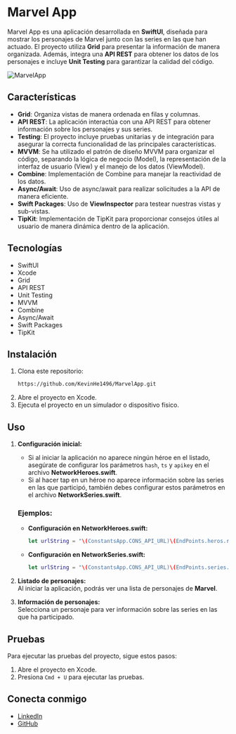 
# Marvel App

Marvel App es una aplicación desarrollada en **SwiftUI**, diseñada para mostrar los personajes de Marvel junto con las series en las que han actuado. El proyecto utiliza **Grid** para presentar la información de manera organizada. Además, integra una **API REST** para obtener los datos de los personajes e incluye **Unit Testing** para garantizar la calidad del código.

![MarvelApp](https://i.postimg.cc/hjWk92TD/Marvel-Screens.png)

## Características
- **Grid**: Organiza vistas de manera ordenada en filas y columnas.
- **API REST**: La aplicación interactúa con una API REST para obtener información sobre los personajes y sus series.
- **Testing**: El proyecto incluye pruebas unitarias y de integración para asegurar la correcta funcionalidad de las principales características.
- **MVVM**: Se ha utilizado el patrón de diseño MVVM para organizar el código, separando la lógica de negocio (Model), la representación de la interfaz de usuario (View) y el manejo de los datos (ViewModel).
- **Combine**: Implementación de Combine para manejar la reactividad de los datos.
- **Async/Await**: Uso de async/await para realizar solicitudes a la API de manera eficiente.
- **Swift Packages**: Uso de **ViewInspector** para testear nuestras vistas y sub-vistas.
- **TipKit**: Implementación de TipKit para proporcionar consejos útiles al usuario de manera dinámica dentro de la aplicación.

## Tecnologías
- SwiftUI
- Xcode
- Grid
- API REST
- Unit Testing
- MVVM
- Combine
- Async/Await
- Swift Packages
- TipKit

## Instalación

1. Clona este repositorio:
   ```bash
   https://github.com/KevinHe1496/MarvelApp.git
   ```
2. Abre el proyecto en Xcode.
3. Ejecuta el proyecto en un simulador o dispositivo físico.

## Uso

1. **Configuración inicial:**  
   - Si al iniciar la aplicación no aparece ningún héroe en el listado, asegúrate de configurar los parámetros `hash`, `ts` y `apikey` en el archivo **NetworkHeroes.swift**.  
   - Si al hacer tap en un héroe no aparece información sobre las series en las que participó, también debes configurar estos parámetros en el archivo **NetworkSeries.swift**.  

   ### Ejemplos:  
   - **Configuración en NetworkHeroes.swift:**  
     ```swift
     let urlString = "\(ConstantsApp.CONS_API_URL)\(EndPoints.heros.rawValue)?hash=\(ConstantsApp.CONS_HASH)&ts=\(ConstantsApp.CONS_TS)&apikey=\(ConstantsApp.CONS_PUBLIC_KEY)"
     ```  
   - **Configuración en NetworkSeries.swift:**  
     ```swift
     let urlString = "\(ConstantsApp.CONS_API_URL)\(EndPoints.series.rawValue)\(id)/series?hash=\(ConstantsApp.CONS_HASH)&ts=\(ConstantsApp.CONS_TS)&apikey=\(ConstantsApp.CONS_PUBLIC_KEY)"
     ```  

2. **Listado de personajes:**  
   Al iniciar la aplicación, podrás ver una lista de personajes de **Marvel**.  

3. **Información de personajes:**  
   Selecciona un personaje para ver información sobre las series en las que ha participado.  


## Pruebas

Para ejecutar las pruebas del proyecto, sigue estos pasos:

1. Abre el proyecto en Xcode.
2. Presiona `Cmd + U` para ejecutar las pruebas.

## Conecta conmigo

- [LinkedIn](https://www.linkedin.com/in/kevin-heredia-esparza/)
- [GitHub](https://github.com/KevinHe1496)
